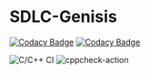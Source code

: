 # SDLC-Genisis

[![Codacy Badge](https://api.codacy.com/project/badge/Grade/e34c4bd17a004d348cef654246e2227f)](https://app.codacy.com/manual/99002588/SDLC-Genisis?utm_source=github.com&utm_medium=referral&utm_content=99002588/SDLC-Genisis&utm_campaign=Badge_Grade_Dashboard)
[![Codacy Badge](https://api.codacy.com/project/badge/Grade/82c12dc3a0e04249b465f9c8ee8fe002)](https://app.codacy.com/manual/99002588/SDLC-Genisis?utm_source=github.com&utm_medium=referral&utm_content=99002588/SDLC-Genisis&utm_campaign=Badge_Grade_Dashboard)

![C/C++ CI](https://github.com/99002588/SDLC-Genisis/workflows/C/C++%20CI/badge.svg)
![cppcheck-action](https://github.com/99002588/SDLC-Genisis/workflows/cppcheck-action/badge.svg)
